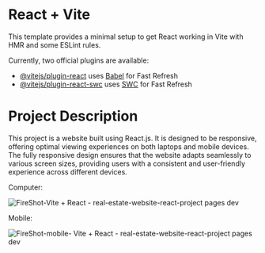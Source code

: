 # React + Vite

This template provides a minimal setup to get React working in Vite with HMR and some ESLint rules.

Currently, two official plugins are available:

- [@vitejs/plugin-react](https://github.com/vitejs/vite-plugin-react/blob/main/packages/plugin-react/README.md) uses [Babel](https://babeljs.io/) for Fast Refresh
- [@vitejs/plugin-react-swc](https://github.com/vitejs/vite-plugin-react-swc) uses [SWC](https://swc.rs/) for Fast Refresh

# Project Description

This project is a website built using React.js. It is designed to be responsive, offering optimal viewing experiences on both laptops and mobile devices. The fully responsive design ensures that the website adapts seamlessly to various screen sizes, providing users with a consistent and user-friendly experience across different devices.

Computer: 

![FireShot-Vite + React - real-estate-website-react-project pages dev](https://github.com/aszkurlat/realEstateWebsite/assets/25865551/fcf699a2-519c-4164-90fb-4e28ad18ab0d)

Mobile:


![FireShot-mobile- Vite + React - real-estate-website-react-project pages dev](https://github.com/aszkurlat/realEstateWebsite/assets/25865551/ada297cd-6a55-4798-a031-6ffecce4b8e7)
